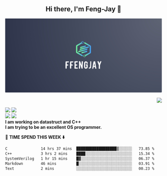<h2 align="center"> Hi there, I'm Feng-Jay 👋 </h2>  

![](https://github.com/Feng-Jay/DataStruct/blob/master/Image/1.png)  

<img align="right" src="https://github-readme-stats.vercel.app/api?username=Feng-Jay&show_icons=true&icon_color=CE1D2D&text_color=718096&bg_color=ffffff&hide_title=true" />


&emsp;

![](https://visitor-badge.glitch.me/badge?page_id=Feng-Jay.readme)
![](https://img.shields.io/badge/Concentrate-Cpp-blue)  
![](https://img.shields.io/badge/Rust-primer-orange)
![](https://img.shields.io/badge/Target-OS-9cf)  
**I am working on datastruct and C++**  
**I am trying to be an excellent OS programmer.**  


📘 **TIME SPEND THIS WEEK ⬇️**
<!--START_SECTION:waka-->
```text
C               14 hrs 37 mins  ██████████████████▒░░░░░░   73.85 % 
C++             3 hrs 2 mins    ████░░░░░░░░░░░░░░░░░░░░░   15.34 % 
SystemVerilog   1 hr 15 mins    █▓░░░░░░░░░░░░░░░░░░░░░░░   06.37 % 
Markdown        46 mins         █░░░░░░░░░░░░░░░░░░░░░░░░   03.91 % 
Text            2 mins          ░░░░░░░░░░░░░░░░░░░░░░░░░   00.23 % 
```
<!--END_SECTION:waka-->
